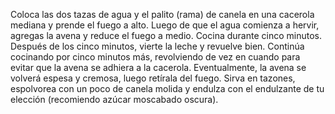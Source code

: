 Coloca las dos tazas de agua y el palito (rama) de canela en una cacerola mediana y prende el fuego a alto.
Luego de que el agua comienza a hervir, agregas la avena y reduce el fuego a medio. Cocina durante cinco minutos.
Después de los cinco minutos, vierte la leche y revuelve bien. Continúa cocinando por cinco minutos más, revolviendo de vez en cuando para evitar que la avena se adhiera a la cacerola.
Eventualmente, la avena se volverá espesa y cremosa, luego retírala del fuego. Sirva en tazones, espolvorea con un poco de canela molida y endulza con el endulzante de tu elección (recomiendo azúcar moscabado oscura).